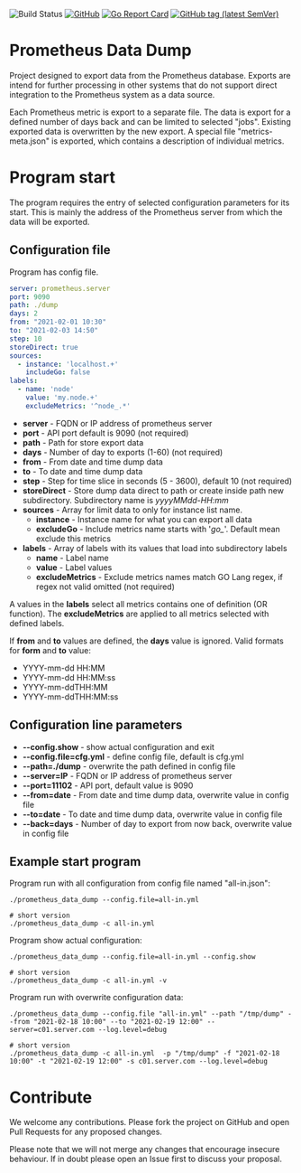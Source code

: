 ![Build Status](https://github.com/pokornyIt/prometheus_data_dump/workflows/Release/badge.svg)
[![GitHub](https://img.shields.io/github/license/pokornyIt/prometheus_data_dump)](/LICENSE)
[![Go Report Card](https://goreportcard.com/badge/github.com/pokornyIt/prometheus_data_dump)](https://goreportcard.com/report/github.com/pokornyIt/prometheus_data_dump)
[![GitHub tag (latest SemVer)](https://img.shields.io/github/v/tag/pokornyit/prometheus_data_dump?label=latest)](https://github.com/pokornyIt/prometheus_data_dump/releases/latest)

# Prometheus Data Dump

Project designed to export data from the Prometheus database.
Exports are intend for further processing in other systems that do not support
direct integration to the Prometheus system as a data source.

Each Prometheus metric is export to a separate file.
The data is export for a defined number of days back and can be limited to selected "jobs".
Existing exported data is overwritten by the new export.
A special file "metrics-meta.json" is exported, which contains a description of individual metrics.

# Program start

The program requires the entry of selected configuration parameters for its start.
This is mainly the address of the Prometheus server from which the data will be exported.

## Configuration file

Program has config file.

```yaml
server: prometheus.server
port: 9090
path: ./dump
days: 2
from: "2021-02-01 10:30"
to: "2021-02-03 14:50"
step: 10
storeDirect: true
sources:
  - instance: 'localhost.+'
    includeGo: false
labels:
  - name: 'node'
    value: 'my.node.+'
    excludeMetrics: '^node_.*'
``` 

- **server** - FQDN or IP address of prometheus server
- **port** - API port default is 9090 (not required)
- **path** - Path for store export data
- **days** - Number of day to exports (1-60) (not required)
- **from** - From date and time dump data
- **to** - To date and time dump data
- **step** - Step for time slice in seconds (5 - 3600), default 10 (not required)
- **storeDirect** - Store dump data direct to path or create inside path new subdirectory. Subdirectory name is
  *yyyyMMdd-HH:mm*
- **sources** - Array for limit data to only for instance list name.
    - **instance** - Instance name for what you can export all data
    - **excludeGo** - Include metrics name starts with '*go_*'. Default mean exclude this metrics
- **labels** - Array of labels with its values that load into subdirectory labels
    - **name** - Label name
    - **value** - Label values
    - **excludeMetrics** - Exclude metrics names match GO Lang regex, if regex not valid omitted (not required)

A values in the **labels** select all metrics contains one of definition (OR function).
The **excludeMetrics** are applied to all metrics selected with defined labels.

If **from** and **to** values are defined, the **days** value is ignored.
Valid formats for **form** and **to** value:

- YYYY-mm-dd HH:MM
- YYYY-mm-dd HH:MM:ss
- YYYY-mm-ddTHH:MM
- YYYY-mm-ddTHH:MM:ss

## Configuration line parameters

- **--config.show** - show actual configuration and exit
- **--config.file=cfg.yml** - define config file, default is cfg.yml
- **--path=./dump** - overwrite the path defined in config file
- **--server=IP** - FQDN or IP address of prometheus server
- **--port=11102** - API port, default value is 9090
- **--from=date** - From date and time dump data, overwrite value in config file
- **--to=date** - To date and time dump data, overwrite value in config file
- **--back=days** - Number of day to export from now back, overwrite value in config file

## Example start program

Program run with all configuration from config file named "all-in.json":

```shell
./prometheus_data_dump --config.file=all-in.yml

# short version
./prometheus_data_dump -c all-in.yml
```

Program show actual configuration:

```shell
./prometheus_data_dump --config.file=all-in.yml --config.show

# short version
./prometheus_data_dump -c all-in.yml -v
```

Program run with overwrite configuration data:

```shell
./prometheus_data_dump --config.file "all-in.yml" --path "/tmp/dump" --from "2021-02-18 10:00" --to "2021-02-19 12:00" --server=c01.server.com --log.level=debug 

# short version
./prometheus_data_dump -c all-in.yml  -p "/tmp/dump" -f "2021-02-18 10:00" -t "2021-02-19 12:00" -s c01.server.com --log.level=debug
```

# Contribute

We welcome any contributions. Please fork the project on GitHub and open Pull Requests for any proposed changes.

Please note that we will not merge any changes that encourage insecure behaviour. If in doubt please open an Issue first
to discuss your proposal. 
